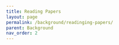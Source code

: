 ```yaml
---
title: Reading Papers
layout: page
permalink: /background/readinging-papers/
parent: Background
nav_order: 2
---
```

<!-- 
### **How to Read a Paper**

You may have heard the expression that Economics is "story-telling with data." I believe is an accurate description, but perhaps overstates how easy it is to read a paper. Most Economic papers that I've read don't flow as nicely as a book story or a podcast conversation and rather require a great deal of concentration. 

#### **Point 1**
The starting point to reading a paper is to keep in the back of your mind how difficult it is to produce 


The fundamental question is "what insight does this paper provide?" How does it change my information set? One of challenges of trying to present a "complete" story is that authors are motivated to write papers in a way such that everything aligns, everything connects. Or another words each regression result like a puzzle piece, fits together to create an entire image. In reality, this is an unrealistic standard in most contexts. Given the probabalistic nature of learning from repeated sampling, given the inherent measurement issues with most data, and given the strong assumptions needed in order to justify a result, it's rOne aspect that I would further emphasize is that the authors of the paper might not recognize the most interesting aspect of their own work.  -->



<!-- <li><a href="https://press.princeton.edu/books/hardcover/9780691216492/the-economists-craft">The Economist’s Craft:
An Introduction to Research, Publishing, and Professional Development</a></li> -->

